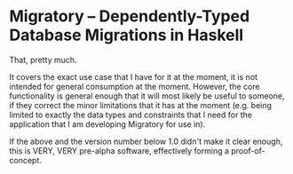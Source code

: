 # Migratory – Dependently-Typed Database Migrations in Haskell

That, pretty much.

It covers the exact use case that I have for it at the moment, it is not intended for general consumption at the moment. However, the core functionality is general enough that it will most likely be useful to someone, if they correct the minor limitations that it has at the moment (e.g. being limited to exactly the data types and constraints that I need for the application that I am developing Migratory for use in).

If the above and the version number below 1.0 didn't make it clear enough, this is VERY, VERY pre-alpha software, effectively forming a proof-of-concept.
